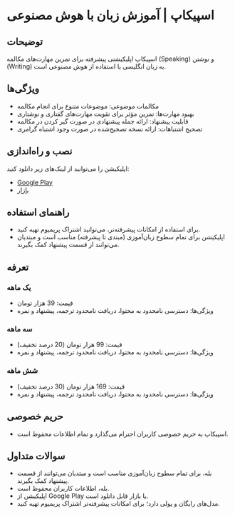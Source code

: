 # اسپیکاپ | آموزش زبان با هوش مصنوعی

## توضیحات
اسپیکاپ اپلیکیشنی پیشرفته برای تمرین مهارت‌های مکالمه (Speaking) و نوشتن (Writing) به زبان انگلیسی با استفاده از هوش مصنوعی است.

## ویژگی‌ها
- مکالمات موضوعی: موضوعات متنوع برای انجام مکالمه
- بهبود مهارت‌ها: تمرین مؤثر برای تقویت مهارت‌های گفتاری و نوشتاری
- قابلیت پیشنهاد: ارائه جمله پیشنهادی در صورت گیر کردن در مکالمه
- تصحیح اشتباهات: ارائه نسخه تصحیح‌شده در صورت وجود اشتباه گرامری

## نصب و راه‌اندازی
اپلیکیشن را می‌توانید از لینک‌های زیر دانلود کنید:
- [Google Play](https://play.google.com/store/apps/details?id=fa.speakup.ai)
- [بازار](https://cafebazaar.ir/app/fa.speakup.ai)

## راهنمای استفاده
- برای استفاده از امکانات پیشرفته‌تر، می‌توانید اشتراک پریمیوم تهیه کنید.
- اپلیکیشن برای تمام سطوح زبان‌آموزی (مبتدی تا پیشرفته) مناسب است و مبتدیان می‌توانند از قسمت پیشنهاد کمک بگیرند.

## تعرفه
### یک ماهه
- قیمت: 39 هزار تومان
- ویژگی‌ها: دسترسی نامحدود به محتوا، دریافت نامحدود ترجمه، پیشنهاد و نمره

### سه ماهه
- قیمت: 99 هزار تومان (20 درصد تخفیف)
- ویژگی‌ها: دسترسی نامحدود به محتوا، دریافت نامحدود ترجمه، پیشنهاد و نمره

### شش ماهه
- قیمت: 169 هزار تومان (30 درصد تخفیف)
- ویژگی‌ها: دسترسی نامحدود به محتوا، دریافت نامحدود ترجمه، پیشنهاد و نمره

## حریم خصوصی
- اسپیکاپ به حریم خصوصی کاربران احترام می‌گذارد و تمام اطلاعات محفوظ است.

## سوالات متداول
- بله، برای تمام سطوح زبان‌آموزی مناسب است و مبتدیان می‌توانند از قسمت پیشنهاد کمک بگیرند.
- بله، اطلاعات کاربران محفوظ است.
- اپلیکیشن از Google Play یا بازار قابل دانلود است.
- مدل‌های رایگان و پولی دارد؛ برای امکانات پیشرفته‌تر اشتراک پریمیوم تهیه کنید.

